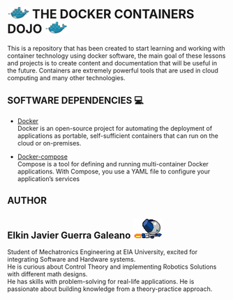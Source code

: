 # <img src="assets/imgs/docker-animate.gif" width=10%/> THE DOCKER CONTAINERS DOJO <img src="assets/imgs/docker-animate.gif" width=10%/>

This is a repository that has been created to start learning and working with container technology using docker software, the main goal of these lessons and projects is to create content and documentation that will be useful in the future. Containers are extremely powerful tools that are used in cloud computing and many other technologies. <br>  


## SOFTWARE DEPENDENCIES :computer:

* [Docker](https://www.docker.com/) <br>
Docker is an open-source project for automating the deployment of applications as portable, self-sufficient containers that can run on the cloud or on-premises.

* [Docker-compose](https://docs.docker.com/compose/) <br>
Compose is a tool for defining and running multi-container Docker applications. With Compose, you use a YAML file to configure your application’s services

## AUTHOR

## Elkin Javier Guerra Galeano <img src="https://github.com/Elkinmt19/docker-containers-dojo/blob/main/assets/imgs/robotboy_fly.gif"/>

Student of Mechatronics Engineering at EIA University, excited for integrating Software and Hardware systems. <br>
He is curious about Control Theory and implementing Robotics Solutions with different math designs. <br>
He has skills with problem-solving for real-life applications. He is passionate about building knowledge from a theory-practice approach. <br>

